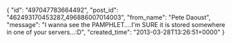  {
   "id": "497047783664492",
   "post_id": "462493170453287_496886007014003",
   "from_name": "Pete Daoust",
   "message": "I wanna see the PAMPHLET....I'm SURE it is stored somewhere in one of your servers...:D",
   "created_time": "2013-03-28T13:26:51+0000"
 }
